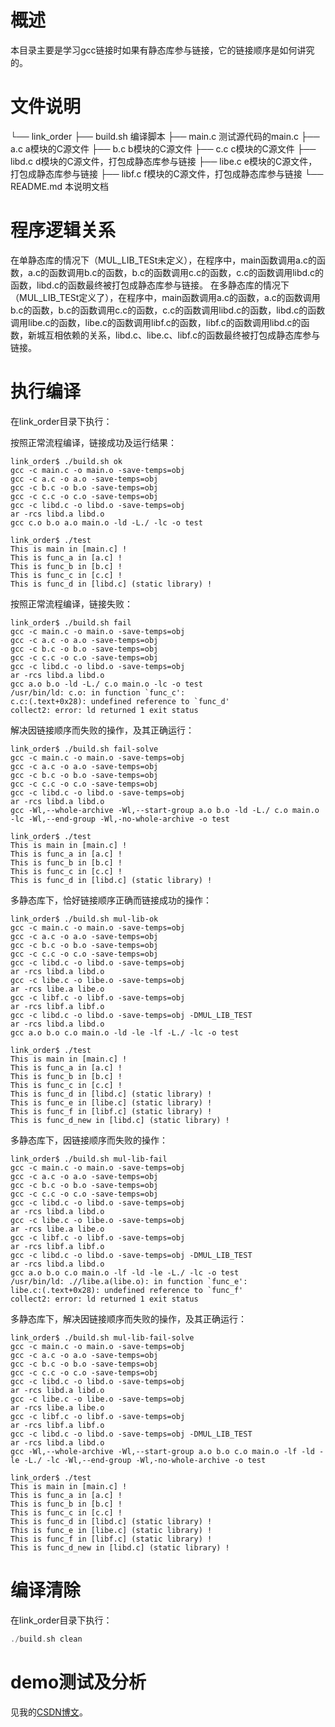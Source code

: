 # 概述

本目录主要是学习gcc链接时如果有静态库参与链接，它的链接顺序是如何讲究的。

# 文件说明

└── link_order
    ├── build.sh 			编译脚本
    ├── main.c 				测试源代码的main.c
    ├── a.c 				a模块的C源文件
    ├── b.c 				b模块的C源文件
    ├── c.c 				c模块的C源文件
    ├── libd.c 				d模块的C源文件，打包成静态库参与链接
    ├── libe.c 				e模块的C源文件，打包成静态库参与链接
    ├── libf.c 				f模块的C源文件，打包成静态库参与链接
    └── README.md 			本说明文档

# 程序逻辑关系

在单静态库的情况下（MUL_LIB_TESt未定义），在程序中，main函数调用a.c的函数，a.c的函数调用b.c的函数，b.c的函数调用c.c的函数，c.c的函数调用libd.c的函数，libd.c的函数最终被打包成静态库参与链接。
在多静态库的情况下（MUL_LIB_TESt定义了），在程序中，main函数调用a.c的函数，a.c的函数调用b.c的函数，b.c的函数调用c.c的函数，c.c的函数调用libd.c的函数，libd.c的函数调用libe.c的函数，libe.c的函数调用libf.c的函数，libf.c的函数调用libd.c的函数，新城互相依赖的关系，libd.c、libe.c、libf.c的函数最终被打包成静态库参与链接。

# 执行编译

在link_order目录下执行：

按照正常流程编译，链接成功及运行结果：
```shell
link_order$ ./build.sh ok
gcc -c main.c -o main.o -save-temps=obj
gcc -c a.c -o a.o -save-temps=obj
gcc -c b.c -o b.o -save-temps=obj
gcc -c c.c -o c.o -save-temps=obj
gcc -c libd.c -o libd.o -save-temps=obj
ar -rcs libd.a libd.o
gcc c.o b.o a.o main.o -ld -L./ -lc -o test

link_order$ ./test 
This is main in [main.c] !
This is func_a in [a.c] !
This is func_b in [b.c] !
This is func_c in [c.c] !
This is func_d in [libd.c] (static library) !
```

按照正常流程编译，链接失败：
```shell
link_order$ ./build.sh fail
gcc -c main.c -o main.o -save-temps=obj
gcc -c a.c -o a.o -save-temps=obj
gcc -c b.c -o b.o -save-temps=obj
gcc -c c.c -o c.o -save-temps=obj
gcc -c libd.c -o libd.o -save-temps=obj
ar -rcs libd.a libd.o
gcc a.o b.o -ld -L./ c.o main.o -lc -o test
/usr/bin/ld: c.o: in function `func_c':
c.c:(.text+0x28): undefined reference to `func_d'
collect2: error: ld returned 1 exit status
```

解决因链接顺序而失败的操作，及其正确运行：

```shell
link_order$ ./build.sh fail-solve
gcc -c main.c -o main.o -save-temps=obj
gcc -c a.c -o a.o -save-temps=obj
gcc -c b.c -o b.o -save-temps=obj
gcc -c c.c -o c.o -save-temps=obj
gcc -c libd.c -o libd.o -save-temps=obj
ar -rcs libd.a libd.o
gcc -Wl,--whole-archive -Wl,--start-group a.o b.o -ld -L./ c.o main.o -lc -Wl,--end-group -Wl,-no-whole-archive -o test

link_order$ ./test
This is main in [main.c] !
This is func_a in [a.c] !
This is func_b in [b.c] !
This is func_c in [c.c] !
This is func_d in [libd.c] (static library) !
```

多静态库下，恰好链接顺序正确而链接成功的操作：

```shell
link_order$ ./build.sh mul-lib-ok
gcc -c main.c -o main.o -save-temps=obj
gcc -c a.c -o a.o -save-temps=obj
gcc -c b.c -o b.o -save-temps=obj
gcc -c c.c -o c.o -save-temps=obj
gcc -c libd.c -o libd.o -save-temps=obj
ar -rcs libd.a libd.o
gcc -c libe.c -o libe.o -save-temps=obj
ar -rcs libe.a libe.o
gcc -c libf.c -o libf.o -save-temps=obj
ar -rcs libf.a libf.o
gcc -c libd.c -o libd.o -save-temps=obj -DMUL_LIB_TEST
ar -rcs libd.a libd.o
gcc a.o b.o c.o main.o -ld -le -lf -L./ -lc -o test

link_order$ ./test
This is main in [main.c] !
This is func_a in [a.c] !
This is func_b in [b.c] !
This is func_c in [c.c] !
This is func_d in [libd.c] (static library) !
This is func_e in [libe.c] (static library) !
This is func_f in [libf.c] (static library) !
This is func_d_new in [libd.c] (static library) !
```

多静态库下，因链接顺序而失败的操作：

```shell
link_order$ ./build.sh mul-lib-fail
gcc -c main.c -o main.o -save-temps=obj
gcc -c a.c -o a.o -save-temps=obj
gcc -c b.c -o b.o -save-temps=obj
gcc -c c.c -o c.o -save-temps=obj
gcc -c libd.c -o libd.o -save-temps=obj
ar -rcs libd.a libd.o
gcc -c libe.c -o libe.o -save-temps=obj
ar -rcs libe.a libe.o
gcc -c libf.c -o libf.o -save-temps=obj
ar -rcs libf.a libf.o
gcc -c libd.c -o libd.o -save-temps=obj -DMUL_LIB_TEST
ar -rcs libd.a libd.o
gcc a.o b.o c.o main.o -lf -ld -le -L./ -lc -o test
/usr/bin/ld: .//libe.a(libe.o): in function `func_e':
libe.c:(.text+0x28): undefined reference to `func_f'
collect2: error: ld returned 1 exit status
```

多静态库下，解决因链接顺序而失败的操作，及其正确运行：

```shell
link_order$ ./build.sh mul-lib-fail-solve
gcc -c main.c -o main.o -save-temps=obj
gcc -c a.c -o a.o -save-temps=obj
gcc -c b.c -o b.o -save-temps=obj
gcc -c c.c -o c.o -save-temps=obj
gcc -c libd.c -o libd.o -save-temps=obj
ar -rcs libd.a libd.o
gcc -c libe.c -o libe.o -save-temps=obj
ar -rcs libe.a libe.o
gcc -c libf.c -o libf.o -save-temps=obj
ar -rcs libf.a libf.o
gcc -c libd.c -o libd.o -save-temps=obj -DMUL_LIB_TEST
ar -rcs libd.a libd.o
gcc -Wl,--whole-archive -Wl,--start-group a.o b.o c.o main.o -lf -ld -le -L./ -lc -Wl,--end-group -Wl,-no-whole-archive -o test

link_order$ ./test
This is main in [main.c] !
This is func_a in [a.c] !
This is func_b in [b.c] !
This is func_c in [c.c] !
This is func_d in [libd.c] (static library) !
This is func_e in [libe.c] (static library) !
This is func_f in [libf.c] (static library) !
This is func_d_new in [libd.c] (static library) !
```

# 编译清除

在link_order目录下执行：

```c
./build.sh clean
```

# demo测试及分析
见我的[CSDN博文](http://yyds.recan-li.cn)。